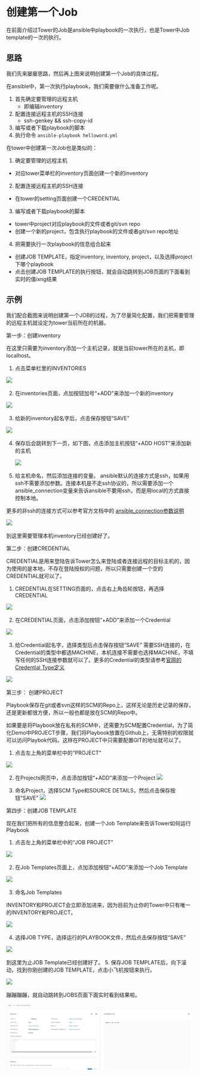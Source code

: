 # 创建第一个Job

在前面介绍过Tower的Job是ansible中playbook的一次执行，也是Tower中Job template的一次的执行。

## 思路

我们先来屡屡思路，然后再上图来说明创建第一个Job的具体过程。

在ansible中，第一次执行playbook，我们需要做什么准备工作呢。

1. 首先确定要管理的远程主机
   * 即编辑inventory
2. 配置连接远程主机的SSH连接
   * ssh-genkey && ssh-copy-id
3. 编写或者下载playbook的脚本
4. 执行命令 ```ansible-playbook helloword.yml```

在tower中创建第一次Job也是类似的：
1. 确定要管理的远程主机
  * 对应tower菜单栏的inventory页面创建一个新的inventory
2. 配置连接远程主机的SSH连接
  * 在tower的setting页面创建一个CREDENTIAL
3. 编写或者下载playbook的脚本
  * tower中project对应playbook的文件或者git/svn repo
  * 创建一个新的project，包含执行playbook的文件或者git/svn repo地址
4. 把需要执行一次playbook的信息组合起来
  * 创建JOB TEMPLATE，指定inventory, inventory, project，以及选择project下哪个playbook
  * 点击创建JOB TEMPLATE的执行按钮，就会自动跳转到JOB页面的下面看到实时的值ixng结果

## 示例

我们配合截图来说明创建第一个JOB的过程，为了尽量简化配置，我们把需要管理的远程主机就设定为tower当前所在的机器。

第一步：创建inventory

在这里只需要为inventory添加一个主机记录，就是当前tower所在的主机，即localhost。

1. 点击菜单栏里的INVENTORIES

  ![](https://www.ansible.com/hs-fs/hubfs/2016_Images/Resources/tower-setup-guide-1.png?t=1482430738929&width=604&height=113&name=tower-setup-guide-1.png)

2. 在inventories页面，点加按钮加号“+ADD”来添加一个新的inventory

  ![](https://www.ansible.com/hs-fs/hubfs/2016_Images/Resources/tower-setup-guide-2.png?t=1482430738929&width=426&height=201&name=tower-setup-guide-2.png)

3. 给新的inventory起名字后，点击保存按钮“SAVE”

  ![](https://www.ansible.com/hs-fs/hubfs/2016_Images/Resources/tower-setup-guide-3.png?t=1482430738929&width=354&height=206&name=tower-setup-guide-3.png)

4. 保存后会跳转到下一页，如下图，点击添加主机按钮“+ADD HOST”来添加新的主机

    ![](https://www.ansible.com/hs-fs/hubfs/2016_Images/Resources/tower-setup-guide-4.png?t=1482430738929&width=426&height=201&name=tower-setup-guide-4.png)
5. 给主机命名，然后添加连接的变量。
  ansible默认的连接方式是ssh，如果用ssh不需要添加参数。连接本机是不走ssh协议的，所以需要添加一个ansible_connection变量来告诉ansible不要用ssh，而是用local的方式直接控制本地。

  更多的非ssh的连接方式可以参考官方文档中的 [ansible_connection参数说明](http://docs.ansible.com/ansible/intro_inventory.html#non-ssh-connection-types)

  ![](https://www.ansible.com/hs-fs/hubfs/2016_Images/Resources/tower-setup-guide-5.png?t=1482430738929&width=495&height=300&name=tower-setup-guide-5.png)

  到这里需要管理本机inventory已经创建好了。

第二步：创建CREDENTIAL

CREDENTIAL是用来登陆告诉Tower怎么来登陆或者连接远程的目标主机的，因为使用的是本地，不存在登陆授权的问题，所以只需要创建一个空的CREDENTIAL就可以了。

1. CREDENTIAL在SETTING页面的，点击右上角齿轮按钮，再选择CREDENTIAL

  ![](https://www.ansible.com/hs-fs/hubfs/2016_Images/Resources/tower-setup-guide-9.png?t=1482430738929&width=403&height=296&name=tower-setup-guide-9.png)

2. 在CREDENTIAL页面，点击添加按钮“+ADD”来添加一个Credential

  ![](https://www.ansible.com/hs-fs/hubfs/2016_Images/Resources/tower-setup-guide-2.png?t=1482430738929&width=426&height=201&name=tower-setup-guide-2.png)

3. 给Credential起名字，选择类型后点击保存按钮“SAVE”
  需要SSH连接的，在Credential的类型中都选MACHINE，本机连接不需要也选择MACHINE，不填写任何的SSH连接参数就可以了。更多的Credential的类型请参考[官网的Credential Type定义](http://docs.ansible.com/ansible-tower/latest/html/userguide/credentials.html#credential-types)

  ![](https://www.ansible.com/hs-fs/hubfs/2016_Images/Resources/tower-setup-guide-10.png?t=1482430738929&width=534&height=179&name=tower-setup-guide-10.png)

第三步： 创建PROJECT

  Playbook保存在git或者svn这样的SCM的Repo上，这样无论是历史记录的保存，还是更新都很方便，所以一般也都是放在SCM的Repo中。

  如果要是将Playbook放在私有的SCM中，还需要为SCM配置Credential，为了简化Demo中PROJECT步骤，我们将Playbook放置在Github上，无需特别的权限就可以访问Playbok代码。这样在PROJECT中只需要配置GIT的地址就可以了。

1. 点击左上角的菜单栏中的“PROJECT”

  ![](https://www.ansible.com/hs-fs/hubfs/2016_Images/Resources/tower-setup-guide-7.png?t=1482430738929&width=604&height=113&name=tower-setup-guide-7.png)

2. 在Projects网页中，点击添加按钮“+ADD”来添加一个Project
  ![](https://www.ansible.com/hs-fs/hubfs/2016_Images/Resources/tower-setup-guide-2.png?t=1482430738929&width=426&height=201&name=tower-setup-guide-2.png)

3. 命名Project，选择SCM Type和SOURCE DETAILS，然后点击保存按钮“SAVE”
  ![](https://www.ansible.com/hs-fs/hubfs/2016_Images/Resources/tower-setup-guide-6.png?t=1482430738929&width=538&height=389&name=tower-setup-guide-6.png)

第四步：创建JOB TEMPLATE

现在我们把所有的信息整合起来，创建一个Job Template来告诉Tower如何运行Playbook

1. 点击左上角的菜单栏中的“JOB PROJECT”

  ![](https://www.ansible.com/hs-fs/hubfs/2016_Images/Resources/tower-setup-guide-12.png?t=1482430738929&width=604&height=113&name=tower-setup-guide-12.png)

2. 在Job Templates页面上，点加添加按钮“+ADD”来添加一个Job Template

  ![](https://www.ansible.com/hs-fs/hubfs/2016_Images/Resources/tower-setup-guide-2.png?t=1482430738929&width=426&height=201&name=tower-setup-guide-2.png)

3. 命名Job Templates

  INVENTORY和PROJECT会立即添加进来，因为目前为止你的Tower中只有唯一的INVENTORY和PROJECT。

  ![](https://www.ansible.com/hs-fs/hubfs/2016_Images/Resources/tower-setup-guide-15.png?t=1482430738929&width=548&name=tower-setup-guide-15.png)

4. 选择JOB TYPE，选择运行的PLAYBOOK文件，然后点击保存按钮“SAVE”

  ![](https://www.ansible.com/hs-fs/hubfs/2016_Images/Resources/tower-setup-guide-14.png?t=1482430738929&width=525&name=tower-setup-guide-14.png)

  到这里为止JOB Template已经创建好了。
5. 保存JOB TEMPLATE后，向下滚动，找到你刚创建的JOB TEMPLATE，点击小飞机按钮来执行。

  ![](https://www.ansible.com/hs-fs/hubfs/2016_Images/Resources/tower-setup-guide-13.png?t=1482430738929&width=338&height=110&name=tower-setup-guide-13.png)

  蹦蹦蹦蹦，就自动跳转到JOBS页面下面实时看到结果啦。

  ![](tower/first-demo-job-result.png)
